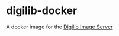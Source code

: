 # digilib-docker

A docker image for the [Digilib Image Server](https://github.com/robcast/digilib)
